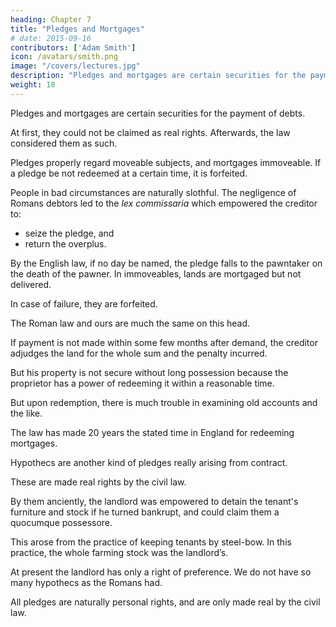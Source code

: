 ```yaml
---
heading: Chapter 7
title: "Pledges and Mortgages"
# date: 2015-09-16
contributors: ['Adam Smith']
icon: /avatars/smith.png
image: "/covers/lectures.jpg"
description: "Pledges and mortgages are certain securities for the payment of debts"
weight: 18
---
```



Pledges and mortgages are certain securities for the payment of debts.

At first, they could not be claimed as real rights. Afterwards, the law considered them as such.

Pledges properly regard moveable subjects, and mortgages immoveable. If a pledge be not redeemed at a certain time, it is forfeited.

People in bad circumstances are naturally slothful. The negligence of Romans debtors led to the *lex commissaria* which empowered the creditor to:
- seize the pledge, and
- return the overplus.

By the English law, if no day be named, the pledge falls to the pawntaker on the death of the pawner. In immoveables, lands are mortgaged but not delivered.

In case of failure, they are forfeited.

The Roman law and ours are much the same on this head.

If payment is not made within some few months after demand, the creditor adjudges the land for the whole sum and the penalty incurred.

But his property is not secure without long possession because the proprietor has a power of redeeming it within a reasonable time.

But upon redemption, there is much trouble in examining old accounts and the like.

The law has made 20 years the stated time in England for redeeming mortgages.

Hypothecs are another kind of pledges really arising from contract.

These are made real rights by the civil law.

By them anciently, the landlord was empowered to detain the tenant's furniture and stock if he turned bankrupt, and could claim them a quocumque possessore.

This arose from the practice of keeping tenants by steel-bow. In this practice, the whole farming stock was the landlord’s.

At present the landlord has only a right of preference. We do not have so many hypothecs as the Romans had.

All pledges are naturally personal rights, and are only made real by the civil law.

